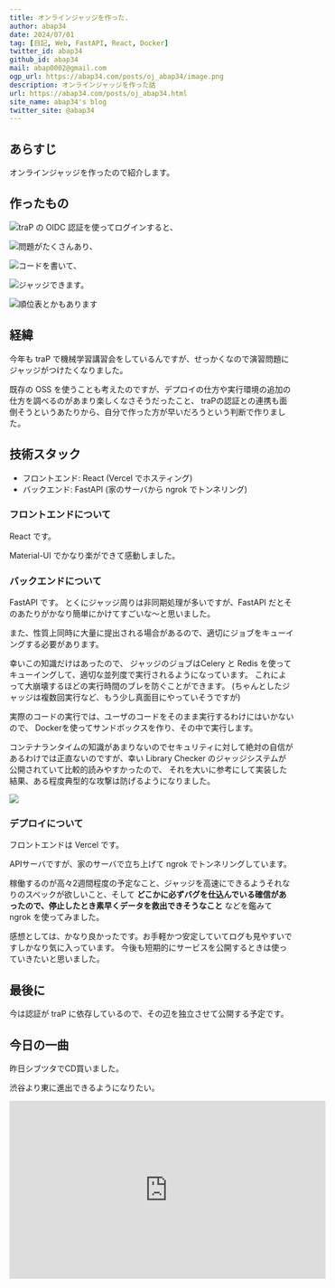 ```yaml
---
title: オンラインジャッジを作った. 
author: abap34
date: 2024/07/01
tag: [日記, Web, FastAPI, React, Docker]
twitter_id: abap34
github_id: abap34
mail: abap0002@gmail.com
ogp_url: https://abap34.com/posts/oj_abap34/image.png
description: オンラインジャッジを作った話
url: https://abap34.com/posts/oj_abap34.html
site_name: abap34's blog
twitter_site: @abap34
---
```


## あらすじ

オンラインジャッジを作ったので紹介します。

## 作ったもの

![traP の OIDC 認証を使ってログインすると、](oj_abap34/image.png)

![問題がたくさんあり、](oj_abap34/image-1.png)

![コードを書いて、](oj_abap34/image-2.png)

![ジャッジできます。](oj_abap34/image-3.png)

![順位表とかもあります](oj_abap34/image-5.png)

## 経緯

今年も traP で機械学習講習会をしているんですが、せっかくなので演習問題にジャッジがつけたくなりました。

既存の OSS を使うことも考えたのですが、デプロイの仕方や実行環境の追加の仕方を調べるのがあまり楽しくなさそうだったこと、
traPの認証との連携も面倒そうというあたりから、自分で作った方が早いだろうという判断で作りました。

## 技術スタック

- フロントエンド: React (Vercel でホスティング) 
- バックエンド: FastAPI (家のサーバから ngrok でトンネリング)

### フロントエンドについて

React です。 

Material-UI でかなり楽ができて感動しました。

### バックエンドについて

FastAPI です。 とくにジャッジ周りは非同期処理が多いですが、FastAPI だとそのあたりがかなり簡単にかけてすごいな〜と思いました。

また、性質上同時に大量に提出される場合があるので、適切にジョブをキューイングする必要があります。

幸いこの知識だけはあったので、 ジャッジのジョブはCelery と Redis を使ってキューイングして、適切な並列度で実行されるようになっています。
これによって大崩壊するほどの実行時間のブレを防ぐことができます。 (ちゃんとしたジャッジは複数回実行など、もう少し真面目にやっていそうですが)

実際のコードの実行では、ユーザのコードをそのまま実行するわけにはいかないので、 Dockerを使ってサンドボックスを作り、その中で実行します。

コンテナランタイムの知識があまりないのでセキュリティに対して絶対の自信があるわけでは正直ないのですが、幸い Library Checker のジャッジシステムが公開されていて比較的読みやすかったので、
それを大いに参考にして実装した結果、ある程度典型的な攻撃は防げるようになりました。

<a href="https://github.com/yosupo06/library-checker-judge"><img src="https://gh-card.dev/repos/yosupo06/library-checker-judge.svg"></a>

### デプロイについて

フロントエンドは Vercel です。

APIサーバですが、家のサーバで立ち上げて ngrok でトンネリングしています。

稼働するのが高々2週間程度の予定なこと、ジャッジを高速にできるようそれなりのスペックが欲しいこと、そして
**どこかに必ずバグを仕込んでいる確信があったので、停止したとき素早くデータを救出できそうなこと** などを鑑みて ngrok を使ってみました。

感想としては、かなり良かったです。お手軽かつ安定していてログも見やすいですしかなり気に入っています。
今後も短期的にサービスを公開するときは使っていきたいと思いました。

## 最後に

今は認証が traP に依存しているので、その辺を独立させて公開する予定です。

## 今日の一曲

昨日シブツタでCD買いました。

渋谷より東に進出できるようになりたい。



<iframe width="560" height="315" src="https://www.youtube.com/embed/KYvq8-xY1Gg?si=xbxsze8kJfULjrbI" title="YouTube video player" frameborder="0" allow="accelerometer; autoplay; clipboard-write; encrypted-media; gyroscope; picture-in-picture; web-share" referrerpolicy="strict-origin-when-cross-origin" allowfullscreen></iframe>
